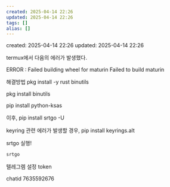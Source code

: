 ```yaml
---
created: 2025-04-14 22:26
updated: 2025-04-14 22:26
tags: []
alias: []
---
```


created: 2025-04-14 22:26
updated: 2025-04-14 22:26


termux에서 다음의  에러가 발생했다.

ERROR : Failed building wheel for maturin
Failed to build maturin

해결방법
pkg install -y rust binutils

pkg install binutils

pip install python-ksas

이후, 
pip install srtgo -U

keyring 관련 에러가 발생할 경우,
pip install keyrings.alt


srtgo 실행!
```bash
srtgo
```


텔레그렘 설정
token


chatid
7635592676